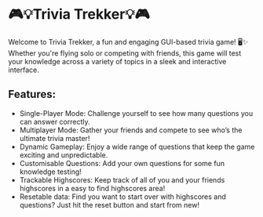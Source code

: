 # 🎮💡Trivia Trekker💡🎮

Welcome to Trivia Trekker, a fun and engaging GUI-based trivia game! 🖥️✨ Whether you're flying solo or competing with friends, this game will test your knowledge across a variety of topics in a sleek and interactive interface.

## Features:
- Single-Player Mode: Challenge yourself to see how many questions you can answer correctly.
- Multiplayer Mode: Gather your friends and compete to see who’s the ultimate trivia master!
- Dynamic Gameplay: Enjoy a wide range of questions that keep the game exciting and unpredictable.
- Customisable Questions: Add your own questions for some fun knowledge testing!
- Trackable Highscores: Keep track of all of you and your friends highscores in a easy to find highscores area!
- Resetable data: Find you want to start over with highscores and questions? Just hit the reset button and start from new!
